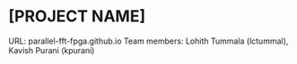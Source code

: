 # [PROJECT NAME]
URL: parallel-fft-fpga.github.io
Team members: Lohith Tummala (lctummal), Kavish Purani (kpurani)
